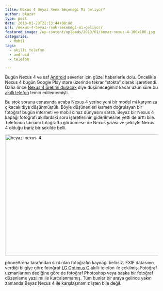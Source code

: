 ```yaml
---
title: Nexus 4 Beyaz Renk Seçeneği Mi Geliyor?
author: bkazar
type: post
date: 2013-01-29T22:13:44+00:00
url: /nexus-4-beyaz-renk-secenegi-mi-geliyor/
featured_image: /wp-content/uploads/2013/01/beyaz-nexus-4-100x100.jpg
categories:
  - Mobil
tags:
  - akıllı telefon
  - android
  - telefon

---
```

Bugün Nexus 4 ve saf [Android][1] severler için güzel haberlerle dolu. Öncelikle Nexus 4 bugün Google Play store üzerinde tekrar “stokta” olarak işaretlendi. Daha önce [Nexus 4 üretimi duracak][2] diye düşüneceğimiz kadar uzun süre bu [akıllı telefon][3] temin edilememişti.

Bu stok sorunu esnasında acaba Nexus 4 yerine yeni bir model mi karşımıza çıkacak diye düşünmüştük. Böyle düşünenleri kısmen doğrulayan bir fotoğraf bugün interneti ve mobil cihaz dünyasını sarstı. Beyaz bir Nexus 4 kapağı fotoğrafı akıllardaki soru işaretlerinin giderilmesine yetti de arttı bile. Telefonun tamamı fotoğrafta görünmese de Nexus yazısı ve şekliyle Nexus 4 olduğu bariz bir şekilde belli.

<img class="aligncenter size-full wp-image-11391" alt="beyaz-nexus-4" src="https://www.murekkep.org/wp-content/uploads/2013/01/beyaz-nexus-4.jpg" width="540" height="400" srcset="https://www.murekkep.org/wp-content/uploads/2013/01/beyaz-nexus-4.jpg 540w, https://www.murekkep.org/wp-content/uploads/2013/01/beyaz-nexus-4-400x296.jpg 400w, https://www.murekkep.org/wp-content/uploads/2013/01/beyaz-nexus-4-50x37.jpg 50w, https://www.murekkep.org/wp-content/uploads/2013/01/beyaz-nexus-4-125x92.jpg 125w, https://www.murekkep.org/wp-content/uploads/2013/01/beyaz-nexus-4-270x200.jpg 270w, https://www.murekkep.org/wp-content/uploads/2013/01/beyaz-nexus-4-411x305.jpg 411w" sizes="(max-width: 540px) 100vw, 540px" /> 

phoneArena tarafından sızdırılan fotoğrafın kaynağı belirsiz. EXIF datasının verdiği bilgiye göre fotoğraf [LG Optimus G][4] akıllı telefon ile çekilmiş. Fotoğraf uzmanlarının dediğine göre de fotoğraf Photoshop veya başka bir fotoğraf düzenleme yazılımı ile kurcalanmamış. Tüm bunlar bir araya gelince yakın zamanda Beyaz Nexus 4 ile karşılaşmamız işten bile değil.

 [1]: https://www.murekkep.org/google-iftiharla-sunar-android-4-2-8800
 [2]: https://www.murekkep.org/lg-nexus-4-uretimini-durdurdu-mu-10775
 [3]: https://www.murekkep.org/telefon
 [4]: https://www.murekkep.org/lg-optimus-g-icin-android-4-1-2-guncellemesi-geliyor-10712